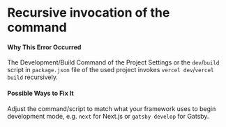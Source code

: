 # Recursive invocation of the command

#### Why This Error Occurred

The Development/Build Command of the Project Settings or the `dev`/`build` script in `package.json` file of the used project invokes `vercel dev`/`vercel build` recursively.

#### Possible Ways to Fix It

Adjust the command/script to match what your framework uses to begin development mode, e.g. `next` for Next.js or `gatsby develop` for Gatsby.
